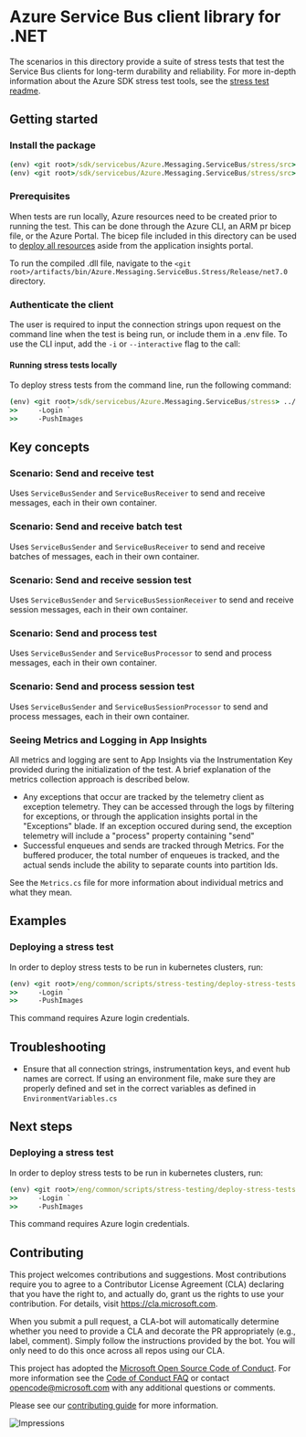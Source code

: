 # Azure Service Bus client library for .NET

The scenarios in this directory provide a suite of stress tests that test the Service Bus clients for long-term durability and reliability. For more in-depth information about the Azure SDK stress test tools, see the [stress test readme](https://github.com/Azure/azure-sdk-tools/blob/main/tools/stress-cluster/chaos/README.md).

## Getting started

### Install the package

```cmd
(env) <git root>/sdk/servicebus/Azure.Messaging.ServiceBus/stress/src> dotnet clean
(env) <git root>/sdk/servicebus/Azure.Messaging.ServiceBus/stress/src> dotnet publish
```

### Prerequisites

When tests are run locally, Azure resources need to be created prior to running the test. This can be done through the Azure CLI, an ARM pr bicep file, or the Azure Portal. The bicep file included in this directory can be used to [deploy all resources](https://docs.microsoft.com/azure/azure-resource-manager/bicep/deploy-to-resource-group?tabs=azure-cli) aside from the application insights portal.

To run the compiled .dll file, navigate to the `<git root>/artifacts/bin/Azure.Messaging.ServiceBus.Stress/Release/net7.0` directory.

### Authenticate the client

The user is required to input the connection strings upon request on the command line when the test is being run, or include them in a .env file. To use the CLI input, add the `-i` or `--interactive` flag to the call:

#### Running stress tests locally

To deploy stress tests from the command line, run the following command:
```cmd
(env) <git root>/sdk/servicebus/Azure.Messaging.ServiceBus/stress> ../../../../eng/common/scripts/stress-testing/deploy-stress-tests.ps1 `
>>     -Login `
>>     -PushImages
```

## Key concepts

### Scenario: Send and receive test
Uses `ServiceBusSender` and `ServiceBusReceiver` to send and receive messages, each in their own container.

### Scenario: Send and receive batch test
Uses `ServiceBusSender` and `ServiceBusReceiver` to send and receive batches of messages, each in their own container.

### Scenario: Send and receive session test
Uses `ServiceBusSender` and `ServiceBusSessionReceiver` to send and receive session messages, each in their own container.

### Scenario: Send and process test
Uses `ServiceBusSender` and `ServiceBusProcessor` to send and process messages, each in their own container.

### Scenario: Send and process session test
Uses `ServiceBusSender` and `ServiceBusSessionProcessor` to send and process messages, each in their own container.

### Seeing Metrics and Logging in App Insights
All metrics and logging are sent to App Insights via the Instrumentation Key provided during the initialization of the test. A brief explanation of the metrics collection approach is described below.
- Any exceptions that occur are tracked by the telemetry client as exception telemetry. They can be accessed through the logs by filtering for exceptions, or through the application insights portal in the "Exceptions" blade. If an exception occured during send, the exception telemetry will include a "process" property containing "send"
- Successful enqueues and sends are tracked through Metrics. For the buffered producer, the total number of enqueues is tracked, and the actual sends include the ability to separate counts into partition Ids.

See the `Metrics.cs` file for more information about individual metrics and what they mean.

## Examples

### Deploying a stress test
In order to deploy stress tests to be run in kubernetes clusters, run:
```cmd 
(env) <git root>/eng/common/scripts/stress-testing/deploy-stress-tests.ps1 `
>>     -Login `
>>     -PushImages
```
This command requires Azure login credentials.

## Troubleshooting

- Ensure that all connection strings, instrumentation keys, and event hub names are correct. If using an environment file, make sure they are properly defined and set in the correct variables as defined in `EnvironmentVariables.cs`

## Next steps

### Deploying a stress test
In order to deploy stress tests to be run in kubernetes clusters, run:
```cmd 
(env) <git root>/eng/common/scripts/stress-testing/deploy-stress-tests.ps1 `
>>     -Login `
>>     -PushImages
```
This command requires Azure login credentials.

## Contributing

This project welcomes contributions and suggestions.  Most contributions require you to agree to a Contributor License Agreement (CLA) declaring that you have the right to, and actually do, grant us the rights to use your contribution. For details, visit https://cla.microsoft.com.

When you submit a pull request, a CLA-bot will automatically determine whether you need to provide a CLA and decorate the PR appropriately (e.g., label, comment). Simply follow the instructions provided by the bot. You will only need to do this once across all repos using our CLA.

This project has adopted the [Microsoft Open Source Code of Conduct](https://opensource.microsoft.com/codeofconduct/). For more information see the [Code of Conduct FAQ](https://opensource.microsoft.com/codeofconduct/faq/) or contact [opencode@microsoft.com](mailto:opencode@microsoft.com) with any additional questions or comments.

Please see our [contributing guide](https://github.com/Azure/azure-sdk-for-net/blob/main/sdk/eventhub/Azure.Messaging.EventHubs/CONTRIBUTING.md) for more information.
  
![Impressions](https://azure-sdk-impressions.azurewebsites.net/api/impressions/azure-sdk-for-net%2Fsdk%2Feventhub%2FAzure.Messaging.EventHubs%2Fstress%2FREADME.png)